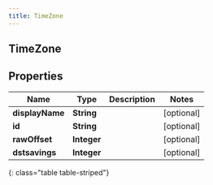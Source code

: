 ```yaml
---
title: TimeZone
---
```

## TimeZone


## Properties

| Name | Type | Description | Notes |
| ------------ | ------------- | ------------- | ------------- |
| **displayName** | **String** |  |  [optional] |
| **id** | **String** |  |  [optional] |
| **rawOffset** | **Integer** |  |  [optional] |
| **dstsavings** | **Integer** |  |  [optional] |
{: class="table table-striped"}



